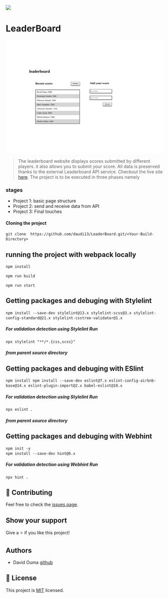 ![](https://img.shields.io/badge/Microverse-blueviolet)

# LeaderBoard

![screenshot](./leaderBoard.png)

> The leaderboard website displays scores submitted by different players. it also allows you to submit your score. All data is preserved thanks to the external Leaderboard API service. Checkout the live site [here](https://github.com/daudi13/LeaderBoard/dist). The project is to be executed in three phases namely

### stages

- Project 1: basic page structure
- Project 2: send and receive data from API
- Project 3: Final touches

#### Cloning the project
```
git clone  https://github.com/daudi13/LeaderBoard.git/<Your-Build-Directory>
```

## running the project with webpack locally
```
npm install
```

```
npm run build
```

```
npm run start
```

## Getting packages and debuging with Stylelint
```
npm install --save-dev stylelint@13.x stylelint-scss@3.x stylelint-config-standard@21.x stylelint-csstree-validator@1.x
```
##### For validation detection using Stylelint Run
```
npx stylelint "**/*.{css,scss}"
```
##### from parent source directory

## Getting packages and debuging with ESlint
```
npm install npm install --save-dev eslint@7.x eslint-config-airbnb-base@14.x eslint-plugin-import@2.x babel-eslint@10.x
```
##### For validation detection using Stylelint Run
```
npx eslint .
```
##### from parent source directory

## Getting packages and debuging with Webhint
```
npm init -y
npm install --save-dev hint@6.x
```
##### For validation detection using Webhint Run
```
npx hint .
```

 ## 🤝 Contributing

Feel free to check the [issues page](../../issues/).

## Show your support

Give a ⭐️ if you like this project!

## Authors

- David Ouma [github](https://github.com/daudi13)
## 📝 License

This project is [MIT](./LICENCE) licensed.